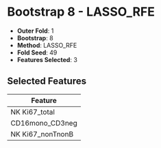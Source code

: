 # Bootstrap 8 - LASSO_RFE

- **Outer Fold**: 1
- **Bootstrap**: 8
- **Method**: LASSO_RFE
- **Fold Seed**: 49
- **Features Selected**: 3

## Selected Features

| Feature |
|---------|
| NK Ki67_total |
| CD16mono_CD3neg |
| NK Ki67_nonTnonB |
